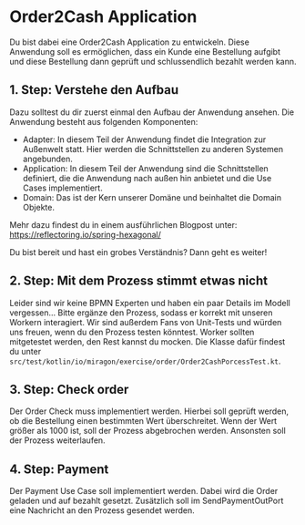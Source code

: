 # Order2Cash Application

Du bist dabei eine Order2Cash Application zu entwickeln. Diese Anwendung soll es ermöglichen, dass ein Kunde eine
Bestellung aufgibt und diese Bestellung dann geprüft und schlussendlich bezahlt werden kann.

## 1. Step: Verstehe den Aufbau

Dazu solltest du dir zuerst einmal den Aufbau der Anwendung ansehen. Die Anwendung besteht aus folgenden Komponenten:

- Adapter: In diesem Teil der Anwendung findet die Integration zur Außenwelt statt. Hier werden die Schnittstellen zu
  anderen Systemen angebunden.
- Application: In diesem Teil der Anwendung sind die Schnittstellen definiert, die die Anwendung nach außen hin anbietet
  und die Use Cases implementiert.
- Domain: Das ist der Kern unserer Domäne und beinhaltet die Domain Objekte.

Mehr dazu findest du in einem ausführlichen Blogpost unter: https://reflectoring.io/spring-hexagonal/

Du bist bereit und hast ein grobes Verständnis? Dann geht es weiter!

## 2. Step: Mit dem Prozess stimmt etwas nicht

Leider sind wir keine BPMN Experten und haben ein paar Details im Modell vergessen...
Bitte ergänze den Prozess, sodass er korrekt mit unseren Workern interagiert.
Wir sind außerdem Fans von Unit-Tests und würden uns freuen, wenn du den Prozess testen könntest.
Worker sollten mitgetestet werden, den Rest kannst du mocken.
Die Klasse dafür findest du unter `src/test/kotlin/io/miragon/exercise/order/Order2CashPorcessTest.kt`.

## 3. Step: Check order

Der Order Check muss implementiert werden. Hierbei soll geprüft werden, ob die Bestellung einen bestimmten Wert
überschreitet. Wenn der Wert größer als 1000 ist, soll der Prozess abgebrochen werden. Ansonsten soll der Prozess
weiterlaufen.

## 4. Step: Payment

Der Payment Use Case soll implementiert werden.
Dabei wird die Order geladen und auf bezahlt gesetzt.
Zusätzlich soll im SendPaymentOutPort eine Nachricht an den Prozess gesendet werden.